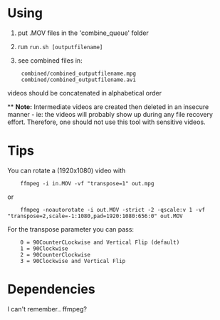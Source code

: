 # Using

1) put .MOV files in the 'combine_queue' folder

2) run `run.sh [outputfilename]`

3) see combined files in:  

        combined/combined_outputfilename.mpg
        combined/combined_outputfilename.avi

videos should be concatenated in alphabetical order

** **Note:** Intermediate videos are created then deleted in an insecure manner - ie: the videos will probably show up during any file recovery effort. Therefore, one should not use this tool with sensitive videos. 

# Tips

You can rotate a (1920x1080) video with

        ffmpeg -i in.MOV -vf "transpose=1" out.mpg

or 

        ffmpeg -noautorotate -i out.MOV -strict -2 -qscale:v 1 -vf "transpose=2,scale=-1:1080,pad=1920:1080:656:0" out.MOV


For the transpose parameter you can pass:

        0 = 90CounterCLockwise and Vertical Flip (default) 
        1 = 90Clockwise 
        2 = 90CounterClockwise 
        3 = 90Clockwise and Vertical Flip


# Dependencies

I can't remember.. ffmpeg?



